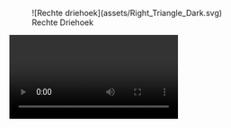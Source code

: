 <figure markdown>
  ![Rechte driehoek](assets/Right_Triangle_Dark.svg)
  <figcaption>Rechte Driehoek</figcaption>
</figure>


<video controls>
<source src="../videos/Pythagoras.mp4" type="video/mp4">
</video>